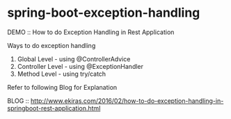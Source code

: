 # spring-boot-exception-handling

DEMO :: How to do Exception Handling in Rest Application

Ways to do exception handling 
1. Global Level  - using @ControllerAdvice
2. Controller Level - using @ExceptionHandler
3. Method Level  - using try/catch

Refer to following Blog for Explanation

BLOG :: http://www.ekiras.com/2016/02/how-to-do-exception-handling-in-springboot-rest-application.html
